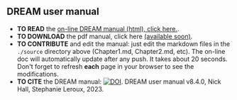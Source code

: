 ## DREAM user manual

* __TO READ__  the [on-line DREAM manual (html), click here.](https://dreamusermanual.readthedocs.io/en/latest/).
* __TO DOWNLOAD__ the pdf manual, click here [(available soon)]().
* __TO CONTRIBUTE__ and edit the manual: just edit the markdown files in the  `./source` directory above (Chapter1.md, Chapter2.md, etc). The on-line doc will automatically update after any push. It takes about 20 seconds. Don't forget  to refresh __each__ page in your browser to see the modifications.
* __TO CITE__ the DREAM manual: [![DOI](https://zenodo.org/badge/578773099.svg)](https://zenodo.org/badge/latestdoi/578773099). DREAM user manual v8.4.0, Nick Hall, Stephanie Leroux, 2023.
